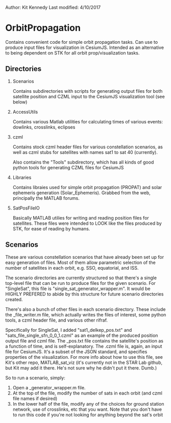 Author: Kit Kennedy
Last modified: 4/10/2017

# OrbitPropagation
Contains convenient code for simple orbit propagation tasks. Can use to produce input files for visualization in CesiumJS. Intended as an alternative to being dependent on STK for all orbit prop/visualization tasks.

## Directories

1. Scenarios

   Contains subdirectories with scripts for generating output files for both satellite position and CZML input to the CesiumJS visualization tool (see below)

2. AccessUtils

   Contains various Matlab utilities for calculating times of various events: dowlinks, crosslinks, eclipses

3. czml

   Contains stock czml header files for various constellation scenarios, as well as czml stubs for satellites with names sat1 to sat 40 (currently).

   Also contains the "Tools" subdirectory, which has all kinds of good python tools for generating CZML files for CesiumJS

4. Libraries

   Contains libraies used for simple orbit propagation (PROPAT) and solar ephemeris generation (Solar_Ephemeris). Grabbed from the web, principally the MATLAB forums.

5. SatPosFileIO

   Basically MATLAB utilies for writing and reading position files for satellites. These files were intended to LOOK like the files produced by STK, for ease of reading by humans.

## Scenarios

These are various constellation scenarios that have already been set up for easy generation of files. Most of them allow parametric selection of the number of satellites in each orbit, e.g. SSO, equatorial, and ISS.

The scenario directories are currently structured so that there's a single top-level file that can be run to produce files for the given scenario. For "SingleSat", this file is "single_sat_generator_wrapper.m". It would be HIGHLY PREFERED to abide by this structure for future scenario directories created.

There's also a bunch of other files in each scenario directory. These include the _file_writer.m file, which actually writes the files of interest, some python tools, a czml header file, and various other rifraf.

Specifically for SingleSat, I added "sat1_delkep_pos.txt" and "sats_file_single_sfn_0_0_1.czml" as an example of the produced position output file and czml file. The _pos.txt file contains the satellite's position as a function of time, and is self-explanatory. The .czml file is, again, an input file for CesiumJS. It's a subset of the JSON standard, and specifies properties of the visualization. For more info about how to use this file, see Kit's other repo, MATLAB_sat_viz (it's currently not in the STAR Lab github, but Kit may add it there. He's not sure why he didn't put it there. Dumb.)

So to run a scenario, simply:
1. Open a _generator_wrapper.m file.
2. At the top of the file, modify the number of sats in each orbit (and czml file names if desired)
3. In the lower half of the file, modify any of the choices for ground station network, use of crosslinks, etc that you want. Note that you don't have to run this code if you're not looking for anything beyond the sat's orbit
